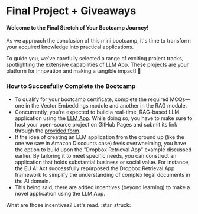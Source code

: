 # Final Project + Giveaways

#### Welcome to the Final Stretch of Your Bootcamp Journey!&#x20;

As we approach the conclusion of this mini bootcamp, it's time to transform your acquired knowledge into practical applications.&#x20;

To guide you, we've carefully selected a range of exciting project tracks, spotlighting the extensive capabilities of LLM App. These projects are your platform for innovation and making a tangible impact! 🌟

### How to Succesfully Complete the Bootcamp

* To qualify for your bootcamp certificate, complete the required MCQs—one in the Vector Embeddings module and another in the RAG module.&#x20;
* Concurrently, you're expected to build a real-time, RAG-based LLM application using the [LLM App](https://github.com/pathwaycom/llm-app). While doing so, you have to make sure to host your open-source project on GitHub Pages and submit its link through the [provided form](https://docs.google.com/forms/d/e/1FAIpQLSfeX1MPyUNmkSlnIMZZWurTsQLqFFjM-Gten29Zp1fOJPVEJA/viewform).
* If the idea of creating an LLM application from the ground up (like the one we saw in Amazon Discounts case) feels overwhelming, you have the option to build upon the "Dropbox Retrieval App" example discussed earlier. By tailoring it to meet specific needs, you can construct an application that holds substantial business or social value. For instance, the EU AI Act successfully repurposed the Dropbox Retrieval App framework to simplify the understanding of complex legal documents in the AI domain.
* This being said, there are added incentives (beyond learning) to make a novel application using the LLM App.&#x20;

What are those incentives? Let's read. :star\_struck:
